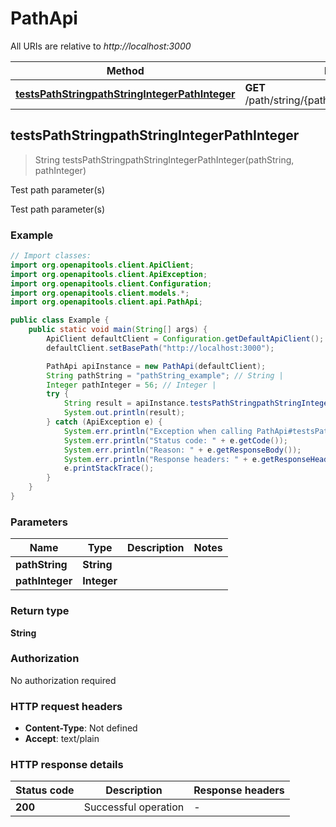 # PathApi

All URIs are relative to *http://localhost:3000*

| Method | HTTP request | Description |
|------------- | ------------- | -------------|
| [**testsPathStringpathStringIntegerPathInteger**](PathApi.md#testsPathStringpathStringIntegerPathInteger) | **GET** /path/string/{path_string}/integer/{path_integer} | Test path parameter(s) |



## testsPathStringpathStringIntegerPathInteger

> String testsPathStringpathStringIntegerPathInteger(pathString, pathInteger)

Test path parameter(s)

Test path parameter(s)

### Example

```java
// Import classes:
import org.openapitools.client.ApiClient;
import org.openapitools.client.ApiException;
import org.openapitools.client.Configuration;
import org.openapitools.client.models.*;
import org.openapitools.client.api.PathApi;

public class Example {
    public static void main(String[] args) {
        ApiClient defaultClient = Configuration.getDefaultApiClient();
        defaultClient.setBasePath("http://localhost:3000");

        PathApi apiInstance = new PathApi(defaultClient);
        String pathString = "pathString_example"; // String | 
        Integer pathInteger = 56; // Integer | 
        try {
            String result = apiInstance.testsPathStringpathStringIntegerPathInteger(pathString, pathInteger);
            System.out.println(result);
        } catch (ApiException e) {
            System.err.println("Exception when calling PathApi#testsPathStringpathStringIntegerPathInteger");
            System.err.println("Status code: " + e.getCode());
            System.err.println("Reason: " + e.getResponseBody());
            System.err.println("Response headers: " + e.getResponseHeaders());
            e.printStackTrace();
        }
    }
}
```

### Parameters


| Name | Type | Description  | Notes |
|------------- | ------------- | ------------- | -------------|
| **pathString** | **String**|  | |
| **pathInteger** | **Integer**|  | |

### Return type

**String**

### Authorization

No authorization required

### HTTP request headers

- **Content-Type**: Not defined
- **Accept**: text/plain


### HTTP response details
| Status code | Description | Response headers |
|-------------|-------------|------------------|
| **200** | Successful operation |  -  |


